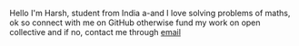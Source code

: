 Hello I'm Harsh, student from India a-and I love solving problems of maths, ok so connect with me on GitHub otherwise fund my work on open collective and if no, contact me through [email](mailto:hello.harshkd@gmail.com)
